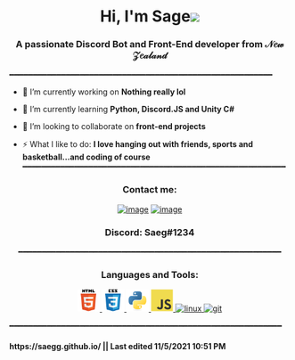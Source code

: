 <h1 align="center">Hi, I'm Sage<img height="40" src="https://emoji.gg/assets/emoji/2901-grab.png"></h1>
<h3 align="center">A passionate Discord Bot and Front-End developer from 𝒩𝑒𝓌 𝒵𝑒𝒶𝓁𝒶𝓃𝒹</h3>
━━━━━━━━━━━━━━━━━━━━━━━━━━━━━━━━━━━━━━━━━━━━━━━━━━━━━━━━

- 🔭 I’m currently working on **Nothing really lol**

- 🌱 I’m currently learning **Python, Discord.JS and Unity C#**

- 👯 I’m looking to collaborate on **front-end projects**

- ⚡ What I like to do: **I love hanging out with friends, sports and basketball...and coding of course**
━━━━━━━━━━━━━━━━━━━━━━━━━━━━━━━━━━━━━━━━━━━━━━━━━━━━━━━━
<h3 align="center">Contact me:</h3>
<div align="center"



[![image](https://img.shields.io/badge/Twitter-1DA1F2?style=for-the-badge&logo=twitter&logoColor=white)](https://twitter.com/EExlar)
[![image](https://img.shields.io/badge/Gmail-D14836?style=for-the-badge&logo=gmail&logoColor=white)](s.s.s.a.e.g.g@gmail.com)
  <h3>Discord: Saeg#1234</h3>
  ━━━━━━━━━━━━━━━━━━━━━━━━━━━━━━━━━━━━━━━━━━━━━━━━━━━━━━━━
  
</div>

<h3 align="center">Languages and Tools:</h3>

<p align="center"> 
  <a href="https://www.w3.org/html/" target="_blank"> 
    <img src="https://raw.githubusercontent.com/devicons/devicon/master/icons/html5/html5-original-wordmark.svg" alt="html5" width="40" height="40"/> 
  </a>
  <a href="https://www.w3schools.com/css/" target="_blank"> 
    <img src="https://raw.githubusercontent.com/devicons/devicon/master/icons/css3/css3-original-wordmark.svg" alt="css3" width="40" height="40"/> 
  </a> 
  <a href="https://www.python.org" target="_blank"> 
    <img src="https://raw.githubusercontent.com/devicons/devicon/master/icons/python/python-original.svg" alt="python" width="40" height="40"/> 
  </a>  
  <a href="https://developer.mozilla.org/en-US/docs/Web/JavaScript" target="_blank"> 
    <img src="https://raw.githubusercontent.com/devicons/devicon/master/icons/javascript/javascript-original.svg" alt="javascript" width="40" height="40"/> 
  </a> 
  <a href="https://www.linux.org/" target="_blank"> 
    <img src="https://raw.githubusercontent.com/devicons /devicon/master/icons/linux/linux-original.svg" alt="linux" width="40" height="40"/> 
  </a> 
  <a href="https://git-scm.com/" target="_blank"> 
    <img src="https://www.vectorlogo.zone/logos/git-scm/git-scm-icon.svg" alt="git" width="40" height="40"/> 
  </a>
</p>
━━━━━━━━━━━━━━━━━━━━━━━━━━━━━━━━━━━━━━━━━━━━━━━━━━━━━━━━━━
<h4>https://saegg.github.io/ || Last edited 11/5/2021 10:51 PM</h4>

